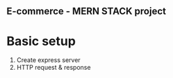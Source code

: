 ## E-commerce - MERN STACK project

# Basic setup

1. Create express server
2. HTTP request & response